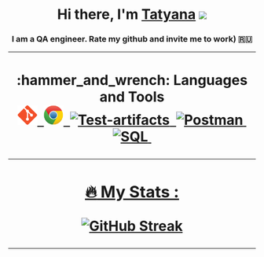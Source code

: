 <h1 align="center">Hi there, I'm <a href="https://tatyanashat.ru/" target="_blank">Tatyana</a> 
<img src="https://github.com/blackcater/blackcater/raw/main/images/Hi.gif" height="32"/></h1>
<h3 align="center">I am a QA engineer. Rate my github and invite me to work) 🇷🇺</h3>

---
<h1 align="center">:hammer_and_wrench: Languages and Tools
  
<div id="header" align="center">  
<div>
    <a href="https://github.com/tatkhanko/git_hub">
  <img src="https://github.com/devicons/devicon/blob/master/icons/git/git-original.svg" title="GitHub" alt="GitHub" width="40" height="40"/>&nbsp;
    <a href="https://github.com/tatkhanko/ChromeDevTools">
  <img src="https://github.com/devicons/devicon/blob/master/icons/chrome/chrome-original.svg" title="ChromeDevTools" alt="ChromeDevTools" width="40" height="40"/>&nbsp;
    <a href="https://github.com/tatkhanko/Test-artifacts/blob/main/test%20artifacts.md">
  <img src="http://testbase.ru/wp-content/uploads/2014/12/1419215448_Mind-Map-Paper-64.png" title="Test-artifacts" alt="Test-artifacts" width="45" height="45"/>&nbsp;
    <a href="https://github.com/tatkhanko/Postman">
  <img src="https://cdn.icon-icons.com/icons2/3053/PNG/512/postman_macos_bigsur_icon_189815.png" title="Postman" alt="Postman" width="40" height="40"/>&nbsp;
    <a href="https://github.com/tatkhanko/SQL">
  <img src="https://cdn.icon-icons.com/icons2/628/PNG/512/sql-file-black-rounded-rectangular-interface-symbol_icon-icons.com_57633.png" title="SQL" alt="SQL" width="40" height="40"/>&nbsp;
      
---

### :fire: My Stats :
[![GitHub Streak](http://github-readme-streak-stats.herokuapp.com?user=tatkhanko&theme=dark)](https://git.io/streak-stats)     
             
---
